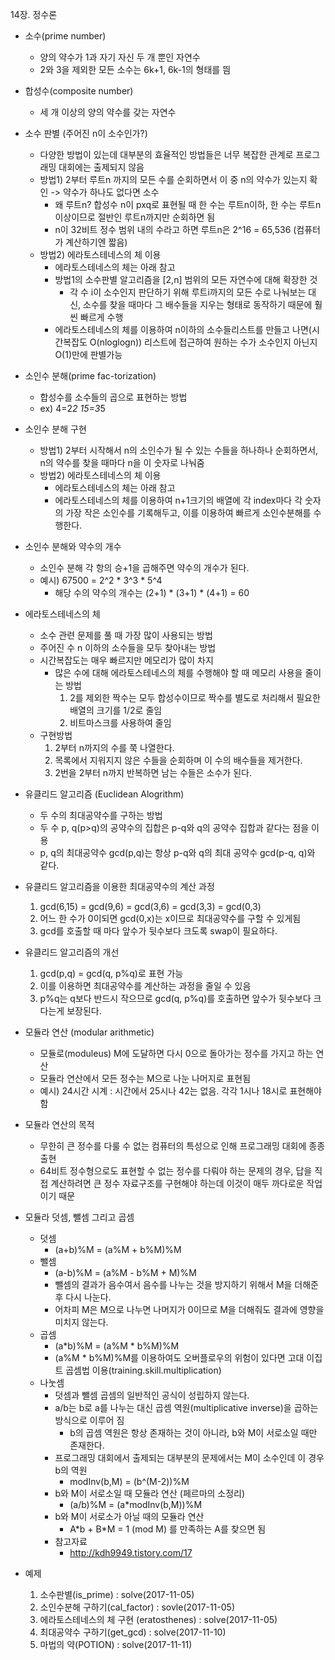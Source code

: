 14장. 정수론

* 소수(prime number)
	* 양의 약수가 1과 자기 자신 두 개 뿐인 자연수
	* 2와 3을 제외한 모든 소수는 6k+1, 6k-1의 형태를 띔

* 합성수(composite number)
	* 세 개 이상의 양의 약수를 갖는 자연수
	
* 소수 판별 (주어진 n이 소수인가?)
	* 다양한 방법이 있는데 대부분의 효율적인 방법들은 너무 복잡한 관계로 프로그래밍 대회에는 출제되지 않음
	* 방법1) 2부터 루트n 까지의 모든 수를 순회하면서 이 중 n의 약수가 있는지 확인 -> 약수가 하나도 없다면 소수
		* 왜 루트n? 합성수 n이 pxq로 표현될 때 한 수는 루트n이하, 한 수는 루트n이상이므로 절반인 루트n까지만 순회하면 됨
		* n이 32비트 정수 범위 내의 수라고 하면 루트n은 2^16 = 65,536 (컴퓨터가 계산하기엔 짧음)
	* 방법2) 에라토스테네스의 체 이용
		* 에라토스테네스의 체는 아래 참고
		* 방법1의 소수판별 알고리즘을 [2,n] 범위의 모든 자연수에 대해 확장한 것
			* 각 수 i이 소수인지 판단하기 위해 루트i까지의 모든 수로 나눠보는 대신, 소수를 찾을 때마다 그 배수들을 지우는 형태로 동작하기 때문에 훨씬 빠르게 수행
		* 에라토스테네스의 체를 이용하여 n이하의 소수들리스트를 만들고 나면(시간복잡도 O(nloglogn)) 리스트에 접근하여 원하는 수가 소수인지 아닌지 O(1)만에 판별가능
		
* 소인수 분해(prime fac-torization)
	* 합성수를 소수들의 곱으로 표현하는 방법
	* ex) 4=2*2  15=3*5

* 소인수 분해 구현
	* 방법1) 2부터 시작해서 n의 소인수가 될 수 있는 수들을 하나하나 순회하면서, n의 약수를 찾을 때마다 n을 이 숫자로 나눠줌
	* 방법2) 에라토스테네스의 체 이용
		* 에라토스테네스의 체는 아래 참고
		* 에라토스테네스의 체를 이용하여 n+1크기의 배열에 각 index마다 각 숫자의 가장 작은 소인수를 기록해두고, 이를 이용하여 빠르게 소인수분해를 수행한다.
		
* 소인수 분해와 약수의 개수
	* 소인수 분해 각 항의 승+1을 곱해주면 약수의 개수가 된다.
	* 예시) 67500 = 2^2 \* 3^3 \* 5^4
		* 해당 수의 약수의 개수는 (2+1) \* (3+1) \* (4+1) = 60
	
* 에라토스테네스의 체
	* 소수 관련 문제를 풀 때 가장 많이 사용되는 방법
	* 주어진 수 n 이하의 소수들을 모두 찾아내는 방법
	* 시간복잡도는 매우 빠르지만 메모리가 많이 차지
		* 많은 수에 대해 에라토스테네스의 체를 수행해야 할 때 메모리 사용을 줄이는 방법
			1. 2를 제외한 짝수는 모두 합성수이므로 짝수를 별도로 처리해서 필요한 배열의 크기를 1/2로 줄임
			2. 비트마스크를 사용하여 줄임
	* 구현방법
		1. 2부터 n까지의 수를 쭉 나열한다.
		2. 목록에서 지워지지 않은 수들을 순회하며 이 수의 배수들을 제거한다.
		3. 2번을 2부터 n까지 반복하면 남는 수들은 소수가 된다.
		
* 유클리드 알고리즘 (Euclidean Alogrithm)
	* 두 수의 최대공약수를 구하는 방법
	* 두 수 p, q(p>q)의 공약수의 집합은 p-q와 q의 공약수 집합과 같다는 점을 이용
	* p, q의 최대공약수 gcd(p,q)는 항상 p-q와 q의 최대 공약수 gcd(p-q, q)와 같다.

* 유클리드 알고리즘을 이용한 최대공약수의 계산 과정
	1. gcd(6,15) = gcd(9,6) = gcd(3,6) = gcd(3,3) = gcd(0,3)
	2. 어느 한 수가 0이되면 gcd(0,x)는 x이므로 최대공약수를 구할 수 있게됨
	3. gcd를 호출할 때 마다 앞수가 뒷수보다 크도록 swap이 필요하다.
	
* 유클리드 알고리즘의 개선
	1. gcd(p,q) = gcd(q, p%q)로 표현 가능
	2. 이를 이용하면 최대공약수를 계산하는 과정을 줄일 수 있음
	3. p%q는 q보다 반드시 작으므로 gcd(q, p%q)를 호출하면 앞수가 뒷수보다 크다는게 보장된다.

* 모듈라 연산 (modular arithmetic)
	* 모듈로(moduleus) M에 도달하면 다시 0으로 돌아가는 정수를 가지고 하는 연산
	* 모듈라 연산에서 모든 정수는 M으로 나눈 나머지로 표현됨
	* 예시) 24시간 시계 : 시간에서 25시나 42는 없음. 각각 1시나 18시로 표현해야 함
	
* 모듈라 연산의 목적
	* 무한히 큰 정수를 다룰 수 없는 컴퓨터의 특성으로 인해 프로그래밍 대회에 종종 출현
	* 64비트 정수형으로도 표현할 수 없는 정수를 다뤄야 하는 문제의 경우, 답을 직접 계산하려면 큰 정수 자료구조를 구현해야 하는데 이것이 매두 까다로운 작업이기 때문
	
* 모듈라 덧셈, 뺄셈 그리고 곱셈
	* 덧셈
		* (a+b)%M = (a%M + b%M)%M
	* 뺄셈
		* (a-b)%M = (a%M - b%M + M)%M
		* 뺄셈의 결과가 음수여서 음수를 나누는 것을 방지하기 위해서 M을 더해준 후 다시 나눈다.
		* 어차피 M은 M으로 나누면 나머지가 0이므로 M을 더해줘도 결과에 영향을 미치지 않는다.
	* 곱셈
		* (a\*b)%M = (a%M \* b%M)%M
		* (a%M \* b%M)%M를 이용하여도 오버플로우의 위험이 있다면 고대 이집트 곱셈법 이용(training.skill.multiplication)
	* 나눗셈
		* 덧셈과 뺄셈 곱셈의 일반적인 공식이 성립하지 않는다.
		* a/b는 b로 a를 나누는 대신 곱셈 역원(multiplicative inverse)을 곱하는 방식으로 이루어 짐
			* b의 곱셈 역원은 항상 존재하는 것이 아니라, b와 M이 서로소일 때만 존재한다.
		* 프로그래밍 대회에서 출제되는 대부분의 문제에서는 M이 소수인데 이 경우 b의 역원
			* modInv(b,M) = (b^(M-2))%M
		* b와 M이 서로소일 때 모듈라 연산 (페르마의 소정리)
			* (a/b)%M = (a\*modInv(b,M))%M
		* b와 M이 서로소가 아닐 때의 모듈라 연산
			* A\*b + B\*M = 1 (mod M) 를 만족하는 A를 찾으면 됨
		* 참고자료
			* http://kdh9949.tistory.com/17
	
* 예제
	1. 소수판별(is_prime) : solve(2017-11-05)
	2. 소인수분해 구하기(cal_factor) : sovle(2017-11-05)
	3. 에라토스테네스의 체 구현 (eratosthenes) : solve(2017-11-05)	
	4. 최대공약수 구하기(get_gcd) : solve(2017-11-10)
	4. 마법의 약(POTION) : solve(2017-11-11)